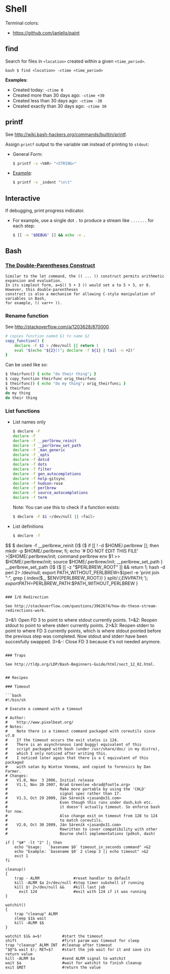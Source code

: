 Shell
=====

Terminal colors:
* https://github.com/janlelis/paint


## find

Search for files in `<location>` created within a given `<time_period>`.

``bash
$ find <location> -ctime <time_period>
``

**Examples**:
* Created today: `-ctime 0`
* Created more than 30 days ago: `-ctime +30`
* Created less than 30 days ago: `-ctime -30`
* Created exactly than 30 days ago: `-ctime 30`


## printf

See http://wiki.bash-hackers.org/commands/builtin/printf.

Assign `printf` output to the variable `VAR` instead of printing to `stdout`:

* General Form:

  ```bash
  $ printf -v <VAR> "<STRING>"
  ```

* [Example](https://github.com/lehmannro/assert.sh/blob/master/assert.sh):

  ```bash
  $ printf -v _indent "\n\t"
  ```


## Interactive

If debugging, print progress indicator.

* For example, use a single dot `.` to produce a stream like `.......` for each
  step:

  ```bash
  $ [[ -n "$DEBUG" ]] && echo -n .
  ```


## Bash

### [The Double-Parentheses Construct](http://tldp.org/LDP/abs/html/dblparens.html)

```
Similar to the let command, the (( ... )) construct permits arithmetic expansion and evaluation.
In its simplest form, a=$(( 5 + 3 )) would set a to 5 + 3, or 8. However, this double-parentheses
construct is also a mechanism for allowing C-style manipulation of variables in Bash,
for example, (( var++ )).
```

### Rename function

See http://stackoverflow.com/a/1203628/870000.

```bash
# copies function named $1 to name $2
copy_function() {
    declare -F $1 > /dev/null || return 1
    eval "$(echo "${2}()"; declare -f ${1} | tail -n +2)"
}
```

Can be used like so:

```bash
$ theirfunc() { echo "do their thing"; }
$ copy_function theirfunc orig_theirfunc
$ theirfunc() { echo "do my thing"; orig_theirfunc; }
$ theirfunc
do my thing
do their thing
```

### List functions

* List names only

  ```bash
  $ declare -F
  declare -F
  declare -f __perlbrew_reinit
  declare -f __perlbrew_set_path
  declare -f _man_generic
  declare -f _opts
  declare -f dotcd
  declare -f dots
  declare -f filter
  declare -f gen_autocompletions
  declare -f help-gitsync
  declare -f hudson-rose
  declare -f perlbrew
  declare -f source_autocompletions
  declare -f term
  ```

  Note: You can use this to check if a function exists:

  ```bash
  $ declare -F $1 >/dev/null || <fail>
  ```

* List definitions

  ```bash
  $ declare -f
$$
  $ declare -f
  __perlbrew_reinit ()$
  {$
      if [[ ! -d $HOME/.perlbrew ]]; then
          mkdir -p $HOME/.perlbrew;
      fi;
      echo '# DO NOT EDIT THIS FILE' >|$HOME/.perlbrew/init;
      command perlbrew env $1 >> $HOME/.perlbrew/init;
      source $HOME/.perlbrew/init;
      __perlbrew_set_path
  }
  __perlbrew_set_path ()$
  {$
      [[ -z "$PERLBREW_ROOT" ]] && return 1;
      hash -d perl 2> /dev/null;
      export PATH_WITHOUT_PERLBREW=$(perl -e 'print join ":", grep { index($_, $ENV{PERLBREW_ROOT}) } split/:/,$ENV{PATH};');
      export PATH=$PERLBREW_PATH:$PATH_WITHOUT_PERLBREW
  }
  ```

### I/O Redirection

See http://stackoverflow.com/questions/3962674/how-do-these-stream-redirections-work.

```
3>&1: Open FD 3 to point to where stdout currently points.
1>&2: Reopen stdout to point to where stderr currently points.
2>&3: Reopen stderr to point to where FD 3 currently points, which is where stdout pointed before the previous step was completed. Now stdout and stderr have been succesfully swapped.
3>&-: Close FD 3 because it's not needed anymore.
```

### Traps

See http://tldp.org/LDP/Bash-Beginners-Guide/html/sect_12_02.html.


## Recipes

### Timeout

```bash
#!/bin/sh

# Execute a command with a timeout

# Author:
#    http://www.pixelbeat.org/
# Notes:
#    Note there is a timeout command packaged with coreutils since v7.0
#    If the timeout occurs the exit status is 124.
#    There is an asynchronous (and buggy) equivalent of this
#    script packaged with bash (under /usr/share/doc/ in my distro),
#    which I only noticed after writing this.
#    I noticed later again that there is a C equivalent of this packaged
#    with satan by Wietse Venema, and copied to forensics by Dan Farmer.
# Changes:
#    V1.0, Nov  3 2006, Initial release
#    V1.1, Nov 20 2007, Brad Greenlee <brad@footle.org>
#                       Make more portable by using the 'CHLD'
#                       signal spec rather than 17.
#    V1.3, Oct 29 2009, Ján Sáreník <jasan@x31.com>
#                       Even though this runs under dash,ksh etc.
#                       it doesn't actually timeout. So enforce bash for now.
#                       Also change exit on timeout from 128 to 124
#                       to match coreutils.
#    V2.0, Oct 30 2009, Ján Sáreník <jasan@x31.com>
#                       Rewritten to cover compatibility with other
#                       Bourne shell implementations (pdksh, dash)

if [ "$#" -lt "2" ]; then
    echo "Usage:   `basename $0` timeout_in_seconds command" >&2
    echo "Example: `basename $0` 2 sleep 3 || echo timeout" >&2
    exit 1
fi

cleanup()
{
    trap - ALRM               #reset handler to default
    kill -ALRM $a 2>/dev/null #stop timer subshell if running
    kill $! 2>/dev/null &&    #kill last job
      exit 124                #exit with 124 if it was running
}

watchit()
{
    trap "cleanup" ALRM
    sleep $1& wait
    kill -ALRM $$
}

watchit $1& a=$!         #start the timeout
shift                    #first param was timeout for sleep
trap "cleanup" ALRM INT  #cleanup after timeout
"$@"& wait $!; RET=$?    #start the job wait for it and save its return value
kill -ALRM $a            #send ALRM signal to watchit
wait $a                  #wait for watchit to finish cleanup
exit $RET                #return the value
```
